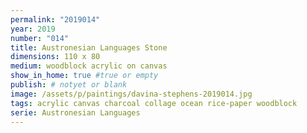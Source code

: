 ```yaml
---
permalink: "2019014"
year: 2019
number: "014"
title: Austronesian Languages Stone
dimensions: 110 x 80
medium: woodblock acrylic on canvas
show_in_home: true #true or empty
publish: # notyet or blank
image: /assets/p/paintings/davina-stephens-2019014.jpg
tags: acrylic canvas charcoal collage ocean rice-paper woodblock
serie: Austronesian Languages
---
```

